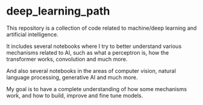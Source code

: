 # deep_learning_path

This repository is a collection of code related to machine/deep learning and artificial intelligence.  
  
It includes several notebooks where I try to better understand various mechanisms related to AI, such as what a perceptron is, how the transformer works, convolution and much more.  
  
And also several notebooks in the areas of computer vision, natural language processing, generative AI and much more.  
  
My goal is to have a complete understanding of how some mechanisms work, and how to build, improve and fine tune models.  